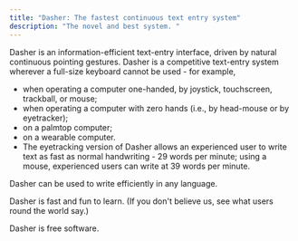 ```yaml
---
title: "Dasher: The fastest continuous text entry system"
description: "The novel and best system. "
---
```


Dasher is an information-efficient text-entry interface, driven by natural continuous pointing gestures. Dasher is a competitive text-entry system wherever a full-size keyboard cannot be used - for example,

* when operating a computer one-handed, by joystick, touchscreen, trackball, or mouse;
* when operating a computer with zero hands (i.e., by head-mouse or by eyetracker);
* on a palmtop computer;
* on a wearable computer.
* The eyetracking version of Dasher allows an experienced user to write text as fast as normal handwriting - 29 words per minute; using a mouse, experienced users can write at 39 words per minute.

Dasher can be used to write efficiently in any language.

Dasher is fast and fun to learn. (If you don't believe us, see what users round the world say.)

Dasher is free software.